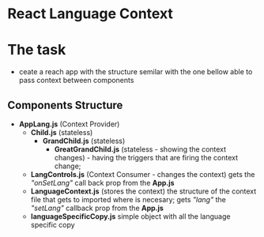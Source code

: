 # React Language Context

# The task
* ceate a reach app with the structure semilar with the one bellow able to pass context between components

## Components Structure
* __AppLang.js__ (Context Provider)
    * __Child.js__ (stateless)
        * __GrandChild.js__ (stateless)
            * __GreatGrandChild.js__ (stateless - showing the context changes) - having the triggers that are firing the context change;
    * __LangControls.js__ (Context Consumer - changes the context)  gets the _"onSetLang"_ call back prop from the __App.js__
    * __LanguageContext.js__ (stores the context) the structure of the context file that gets to imported where is necesary; gets _"lang"_ the _"setLang"_ callback prop from the __App.js__
    * __languageSpecificCopy.js__ simple object with all the language specific copy
